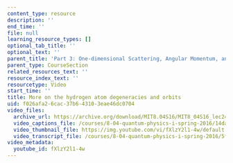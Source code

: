 ```yaml
---
content_type: resource
description: ''
end_time: ''
file: null
learning_resource_types: []
optional_tab_title: ''
optional_text: ''
parent_title: 'Part 3: One-dimensional Scattering, Angular Momentum, and Central Potentials'
parent_type: CourseSection
related_resources_text: ''
resource_index_text: ''
resourcetype: Video
start_time: ''
title: More on the hydrogen atom degeneracies and orbits
uid: f026afa2-6cac-37b6-4310-3eae46dc0704
video_files:
  archive_url: https://archive.org/download/MIT8.04S16/MIT8_04S16_lec24_s1_300k.mp4
  video_captions_file: /courses/8-04-quantum-physics-i-spring-2016/14daa1cad63f5c25ad465403a9b64b29_fXlzY2l1-4w.vtt
  video_thumbnail_file: https://img.youtube.com/vi/fXlzY2l1-4w/default.jpg
  video_transcript_file: /courses/8-04-quantum-physics-i-spring-2016/5f762ab73c124de816b8961e4eeb505a_fXlzY2l1-4w.pdf
video_metadata:
  youtube_id: fXlzY2l1-4w
---
```

